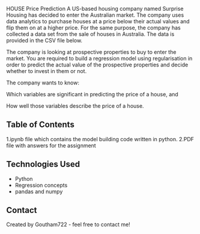 HOUSE Price Prediction
A US-based housing company named Surprise Housing has decided to enter the Australian market. The company uses data analytics to purchase houses at a price below their actual values and flip them on at a higher price. For the same purpose, the company has collected a data set from the sale of houses in Australia. The data is provided in the CSV file below.

The company is looking at prospective properties to buy to enter the market. You are required to build a regression model using regularisation in order to predict the actual value of the prospective properties and decide whether to invest in them or not.

The company wants to know:

Which variables are significant in predicting the price of a house, and

How well those variables describe the price of a house.


## Table of Contents
1.ipynb file which contains the model building code written in python.
2.PDF file with answers for the assignment



## Technologies Used
- Python
- Regression concepts
- pandas and numpy


## Contact
Created by Goutham722 - feel free to contact me!
